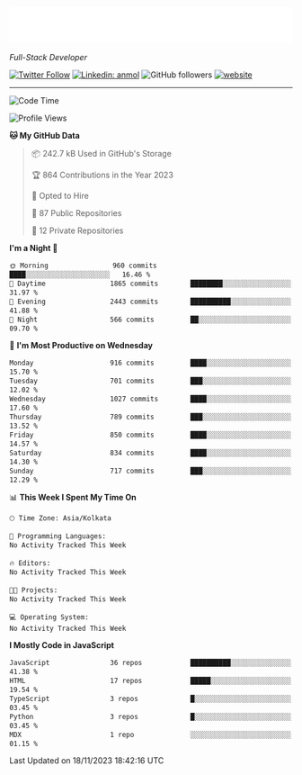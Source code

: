<!-- START:readme-typing -->
<img src="readme-typing.svg" />
<!-- END:readme-typing -->

<p><em>Full-Stack Developer</em></p>

[![Twitter Follow](https://img.shields.io/twitter/follow/tonalmathew?style=flat)](https://twitter.com/intent/follow?screen_name=tonalmathew)
[![Linkedin: anmol](https://img.shields.io/badge/tonal-mathew?style=flat-square&logo=Linkedin&logoColor=white&link=https://www.linkedin.com/in/tonal-mathew/)](https://www.linkedin.com/in/tonal-mathew/)
![GitHub followers](https://img.shields.io/github/followers/tonalmathew?label=Follow&style=social)
[![website](https://img.shields.io/badge/Website-46a2f1.svg?&style=flat-square&logo=Google-Chrome&logoColor=white&link=http://tonalmathew.github.io/)](http://tonalmathew.github.io/)

---
<!--START_SECTION:waka-->
![Code Time](http://img.shields.io/badge/Code%20Time-1%2C190%20hrs%2058%20mins-blue)

![Profile Views](http://img.shields.io/badge/Profile%20Views-0-blue)

**🐱 My GitHub Data** 

> 📦 242.7 kB Used in GitHub's Storage 
 > 
> 🏆 864 Contributions in the Year 2023
 > 
> 💼 Opted to Hire
 > 
> 📜 87 Public Repositories 
 > 
> 🔑 12 Private Repositories 
 > 
**I'm a Night 🦉** 

```text
🌞 Morning                960 commits         ████░░░░░░░░░░░░░░░░░░░░░   16.46 % 
🌆 Daytime                1865 commits        ████████░░░░░░░░░░░░░░░░░   31.97 % 
🌃 Evening                2443 commits        ██████████░░░░░░░░░░░░░░░   41.88 % 
🌙 Night                  566 commits         ██░░░░░░░░░░░░░░░░░░░░░░░   09.70 % 
```
📅 **I'm Most Productive on Wednesday** 

```text
Monday                   916 commits         ████░░░░░░░░░░░░░░░░░░░░░   15.70 % 
Tuesday                  701 commits         ███░░░░░░░░░░░░░░░░░░░░░░   12.02 % 
Wednesday                1027 commits        ████░░░░░░░░░░░░░░░░░░░░░   17.60 % 
Thursday                 789 commits         ███░░░░░░░░░░░░░░░░░░░░░░   13.52 % 
Friday                   850 commits         ████░░░░░░░░░░░░░░░░░░░░░   14.57 % 
Saturday                 834 commits         ████░░░░░░░░░░░░░░░░░░░░░   14.30 % 
Sunday                   717 commits         ███░░░░░░░░░░░░░░░░░░░░░░   12.29 % 
```


📊 **This Week I Spent My Time On** 

```text
🕑︎ Time Zone: Asia/Kolkata

💬 Programming Languages: 
No Activity Tracked This Week

🔥 Editors: 
No Activity Tracked This Week

🐱‍💻 Projects: 
No Activity Tracked This Week

💻 Operating System: 
No Activity Tracked This Week
```

**I Mostly Code in JavaScript** 

```text
JavaScript               36 repos            ██████████░░░░░░░░░░░░░░░   41.38 % 
HTML                     17 repos            █████░░░░░░░░░░░░░░░░░░░░   19.54 % 
TypeScript               3 repos             █░░░░░░░░░░░░░░░░░░░░░░░░   03.45 % 
Python                   3 repos             █░░░░░░░░░░░░░░░░░░░░░░░░   03.45 % 
MDX                      1 repo              ░░░░░░░░░░░░░░░░░░░░░░░░░   01.15 % 
```




 Last Updated on 18/11/2023 18:42:16 UTC
<!--END_SECTION:waka-->
